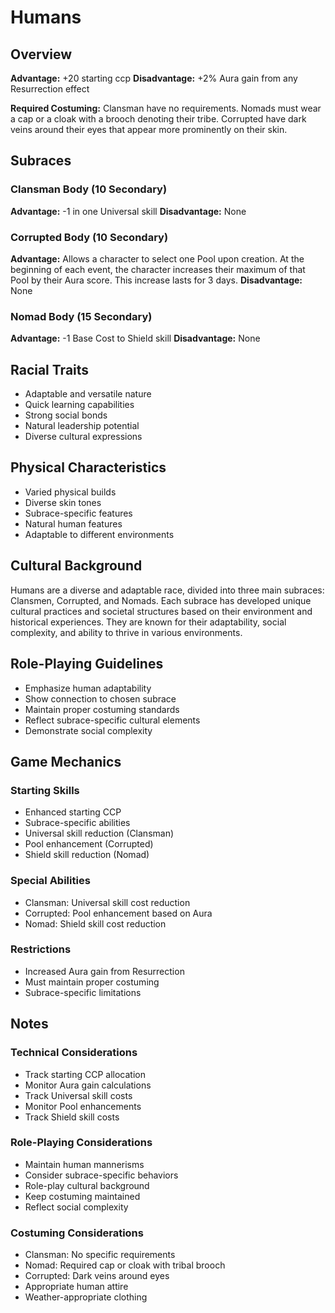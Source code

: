 # Humans

## Overview
**Advantage:** +20 starting ccp
**Disadvantage:** +2% Aura gain from any Resurrection effect

**Required Costuming:** Clansman have no requirements. Nomads must wear a cap or a cloak with a brooch denoting their tribe. Corrupted have dark veins around their eyes that appear more prominently on their skin.

## Subraces

### Clansman Body (10 Secondary)
**Advantage:** -1 in one Universal skill
**Disadvantage:** None

### Corrupted Body (10 Secondary)
**Advantage:** Allows a character to select one Pool upon creation. At the beginning of each event, the character increases their maximum of that Pool by their Aura score. This increase lasts for 3 days.
**Disadvantage:** None

### Nomad Body (15 Secondary)
**Advantage:** -1 Base Cost to Shield skill
**Disadvantage:** None

## Racial Traits
- Adaptable and versatile nature
- Quick learning capabilities
- Strong social bonds
- Natural leadership potential
- Diverse cultural expressions

## Physical Characteristics
- Varied physical builds
- Diverse skin tones
- Subrace-specific features
- Natural human features
- Adaptable to different environments

## Cultural Background
Humans are a diverse and adaptable race, divided into three main subraces: Clansmen, Corrupted, and Nomads. Each subrace has developed unique cultural practices and societal structures based on their environment and historical experiences. They are known for their adaptability, social complexity, and ability to thrive in various environments.

## Role-Playing Guidelines
- Emphasize human adaptability
- Show connection to chosen subrace
- Maintain proper costuming standards
- Reflect subrace-specific cultural elements
- Demonstrate social complexity

## Game Mechanics
### Starting Skills
- Enhanced starting CCP
- Subrace-specific abilities
- Universal skill reduction (Clansman)
- Pool enhancement (Corrupted)
- Shield skill reduction (Nomad)

### Special Abilities
- Clansman: Universal skill cost reduction
- Corrupted: Pool enhancement based on Aura
- Nomad: Shield skill cost reduction

### Restrictions
- Increased Aura gain from Resurrection
- Must maintain proper costuming
- Subrace-specific limitations

## Notes
### Technical Considerations
- Track starting CCP allocation
- Monitor Aura gain calculations
- Track Universal skill costs
- Monitor Pool enhancements
- Track Shield skill costs

### Role-Playing Considerations
- Maintain human mannerisms
- Consider subrace-specific behaviors
- Role-play cultural background
- Keep costuming maintained
- Reflect social complexity

### Costuming Considerations
- Clansman: No specific requirements
- Nomad: Required cap or cloak with tribal brooch
- Corrupted: Dark veins around eyes
- Appropriate human attire
- Weather-appropriate clothing 
